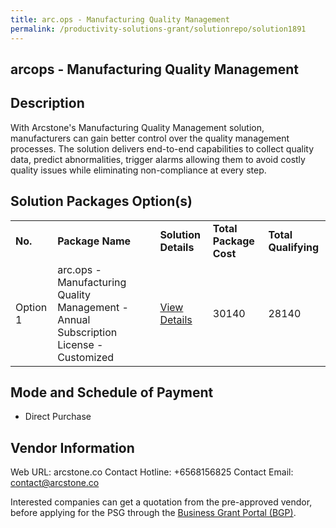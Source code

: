 ```yaml
---
title: arc.ops - Manufacturing Quality Management
permalink: /productivity-solutions-grant/solutionrepo/solution1891
---
```


## arcops - Manufacturing Quality Management

## Description

With Arcstone's Manufacturing Quality Management solution, manufacturers can gain better control over the quality management processes. The solution delivers end-to-end capabilities to collect quality data, predict abnormalities, trigger alarms allowing them to avoid costly quality issues while eliminating non-compliance at every step.

## Solution Packages Option(s)

<table>
<tr>
<td><b>No.</b></td>
<td><b>Package Name</b></td>
<td><b>Solution Details</b></td>
<td><b>Total Package Cost</b></td>
<td><b>Total Qualifying</b></td>
</tr>
<tr>
<td>Option 1</td>
<td>arc.ops - Manufacturing Quality Management - Annual Subscription License - Customized</td>
<td><a href='https://www.gobusiness.gov.sg/images/psg/Manufacturing_Quality_20200863_Desensitised_Annex_3_Part_2.pdf'>View Details</a></td>
<td>30140</td>
<td>28140</td>
</tr>
</table>

## Mode and Schedule of Payment

 - Direct Purchase

## Vendor Information

 Web URL: arcstone.co 
Contact Hotline: +6568156825 
Contact Email: contact@arcstone.co 


Interested companies can get a quotation from the pre-approved vendor, before applying for the PSG through the <a href='https://www.businessgrants.gov.sg/'>Business Grant Portal (BGP)</a>.
<script src="/jquery/resize-tables.js"></script>
